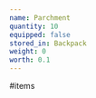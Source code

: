 ```yaml
---
name: Parchment
quantity: 10
equipped: false
stored_in: Backpack
weight: 0
worth: 0.1
---
```


#items 
